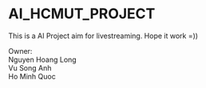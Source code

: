 # AI_HCMUT_PROJECT
This is a AI Project aim for livestreaming. Hope it work =))  

Owner:  
Nguyen Hoang Long  
Vu Song Anh  
Ho Minh Quoc  
